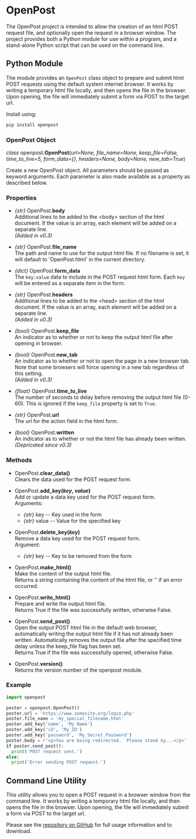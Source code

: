# OpenPost

The OpenPost project is intended to allow the creation of an html POST request file, and optionally open the request
in a browser window.  The project provides both a Python module for use within a program, and a stand-alone Python
script that can be used on the command line.

## Python Module

The module provides an ``OpenPost`` class object to prepare and submit html POST requests using the default system internet browser.
It works by writing a temporary html file locally, and then opens the file in the browser.  Upon opening, the file will immediately
submit a form via POST to the target url.

Install using:

``` sh
pip install openpost
```

### OpenPost Object

*class* openpost.**OpenPost**(*url=None, file_name=None, keep_file=False, time_to_live=5, form_data={}, headers=None, body=None, new_tab=True*)

Create a new OpenPost object. All parameters should be passed as keyword arguments. Each parameter is also made available
as a property as described below.

### Properties

- *{str}* OpenPost.**body**  
Additional lines to be added to the \<body\> section of the html document.  If the value is an array, each element will be added on a
separate line.  
*(Added in v0.3)*

- *{str}* OpenPost.**file_name**  
The path and name to use for the output html file.  If no filename is set, it will default to 'OpenPost.html' in the current directory.

- *{dict}* OpenPost.**form_data**  
The `key:value` data to include in the POST request html form.  Each `key` will be entered as a separate item in the form.

- *{str}* OpenPost.**headers**  
Additional lines to be added to the \<head\> section of the html document.  If the value is an array, each element will be added on a
separate line.  
*(Added in v0.3)*

- *{bool}* OpenPost.**keep_file**  
An indicator as to whether or not to keep the output html file after opening in browser.

- *{bool}* OpenPost.**new_tab**  
An indicator as to whether or not to open the page in a new browser tab.  Note that some browsers will force opening in a new tab regardless of this setting.  
*(Added in v0.3)*

- *{float}* OpenPost.**time_to_live**  
The number of seconds to delay before removing the output html file (0-60).  This is ignored if the `keep_file` property is set to `True`.

- *{str}* OpenPost.**url**  
The url for the action field in the html form.

- *{bool}* OpenPost.**written**  
An indicator as to whether or not the html file has already been written.  
*(Depricated since v0.3)*

### Methods

- OpenPost.**clear_data()**  
Clears the data used for the POST request form.

- OpenPost.**add_key(*key*, *value*)**  
Add or update a data key used for the POST request form.  
Arguments:

  - *{str}* key -- Key used in the form
  - *{str}* value -- Value for the specified key

- OpenPost.**delete_key(*key*)**  
Remove a data key used for the POST request form.  
Argument:

  - *{str}* key -- Key to be removed from the form

- OpenPost.**make_html()**  
Make the content of the output html file.  
Returns a string containing the content of the html file, or '' if an error occurred.

- OpenPost.**write_html()**  
Prepare and write the output html file.  
Returns True if the file was successfully written, otherwise False.

- OpenPost.**send_post()**  
Open the output POST html file in the default web browser, automatically writing the output html file if it has not already been written.
Automatically removes the output file after the specified time delay unless the keep_file flag has been set.  
Returns True if the file was successfully opened, otherwise False.

- OpenPost.**version()**  
Returns the version number of the openpost module.

### Example

``` python
import openpost

poster = openpost.OpenPost()
poster.url = 'https://www.somesite.org/login.php'
poster.file_name = 'my_special_filename.html'
poster.add_key('name', 'My Name')
poster.add_key('id', 'My_ID')
poster.add_key('password', 'My_Secret_Password')
poster.body = r'<p>You are being redirected.  Please stand by...</p>'
if poster.send_post():
  print('POST request sent.')
else:
  print('Error sending POST request.')
```

## Command Line Utility

This utility allows you to open a POST request in a browser window from the command line.  It works by writing a
temporary html file locally, and then opens the file in the browser.  Upon opening, the file will immediately submit
a form via POST to the target url.

Please see the [repository on GitHub](https://github.com/rdswift/OpenPost/tree/master/cli) for full usage information and to download.
